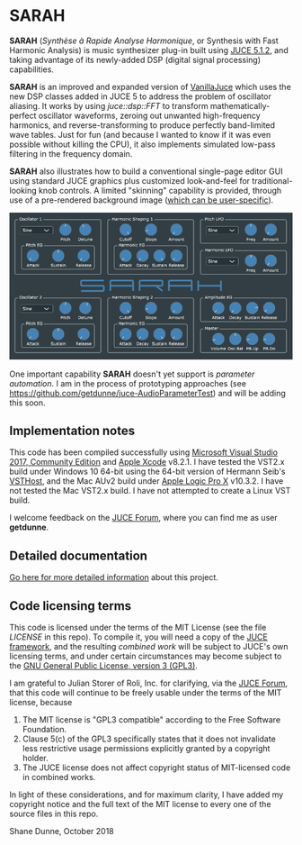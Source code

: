 # SARAH #
**SARAH** (*Synthèse à Rapide Analyse Harmonique*, or Synthesis with Fast Harmonic Analysis) is music synthesizer plug-in built using [JUCE 5.1.2](https://www.juce.com/), and taking advantage of its newly-added DSP (digital signal processing) capabilities.

**SARAH** is an improved and expanded version of [VanillaJuce](https://github.com/getdunne/VanillaJuce) which uses the new DSP classes added in JUCE 5 to address the problem of oscillator aliasing. It works by using *juce::dsp::FFT* to transform mathematically-perfect oscillator waveforms, zeroing out unwanted high-frequency harmonics, and reverse-transforming to produce perfectly band-limited wave tables. Just for fun (and because I wanted to know if it was even possible without killing the CPU), it also implements simulated low-pass filtering in the frequency domain.

**SARAH** also illustrates how to build a conventional single-page editor GUI using standard JUCE graphics plus customized look-and-feel for traditional-looking knob controls. A limited "skinning" capability is provided, through use of a pre-rendered background image ([which can be user-specific](Skinning/README.md)).

![](screenshot.png)

One important capability **SARAH** doesn't yet support is *parameter automation*. I am in the process of prototyping approaches (see https://github.com/getdunne/juce-AudioParameterTest) and will be adding this soon.

## Implementation notes ##
This code has been compiled successfully using [Microsoft Visual Studio 2017, Community Edition](https://www.visualstudio.com/community) and [Apple Xcode](https://developer.apple.com/xcode/) v8.2.1. I have tested the VST2.x build under Windows 10 64-bit using the 64-bit version of Hermann Seib's [VSTHost](http://www.hermannseib.com/english/vsthost.htm), and the Mac AUv2 build under [Apple Logic Pro X](https://www.apple.com/ca/logic-pro/what-is/) v10.3.2. I have not tested the Mac VST2.x build. I have not attempted to create a Linux VST build.

I welcome feedback on the [JUCE Forum](https://forum.juce.com/), where you can find me as user **getdunne**.

## Detailed documentation ##

[Go here for more detailed information](http://getdunne.net/wiki/doku.php?id=sarah) about this project.

## Code licensing terms
This code is licensed under the terms of the MIT License (see the file *LICENSE* in this repo). To compile it, you will need a copy of the [JUCE framework](https://juce.com), and the resulting *combined work* will be subject to JUCE's own licensing terms, and under certain circumstances may become subject to the [GNU General Public License, version 3 (GPL3)](https://www.gnu.org/licenses/gpl-3.0.en.html).

I am grateful to Julian Storer of Roli, Inc. for clarifying, via the [JUCE Forum](https://forum.juce.com/t/open-source-without-gpl/29721), that this code will continue to be freely usable under the terms of the MIT license, because
1. The MIT license is "GPL3 compatible" according to the Free Software Foundation.
2. Clause 5(c) of the GPL3 specifically states that it does not invalidate less restrictive usage permissions explicitly granted by a copyright holder.
3. The JUCE license does not affect copyright status of MIT-licensed code in combined works.

In light of these considerations, and for maximum clarity, I have added my copyright notice and the full text of the MIT license to every one of the source files in this repo.

Shane Dunne, October 2018
